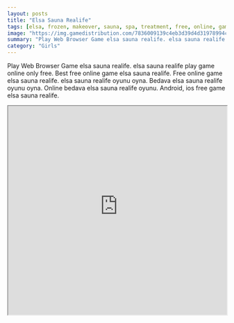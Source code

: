 ```yaml
---
layout: posts
title: "Elsa Sauna Realife"
tags: [elsa, frozen, makeover, sauna, spa, treatment, free, online, games, oyna, game, free, games, play, play, games]
image: "https://img.gamedistribution.com/7836009139c4eb3d39d4d31978994c2a.jpg"
summary: "Play Web Browser Game elsa sauna realife. elsa sauna realife play game online only free. Best free online game elsa sauna realife. Free online game elsa sauna realife. elsa sauna realife oyunu oyna. Bedava elsa sauna realife oyunu oyna. Online bedava elsa sauna realife oyunu. Android, ios free game elsa sauna realife."
category: "Girls"
---
```


Play Web Browser Game elsa sauna realife. elsa sauna realife play game online only free. Best free online game elsa sauna realife. Free online game elsa sauna realife. elsa sauna realife oyunu oyna. Bedava elsa sauna realife oyunu oyna. Online bedava elsa sauna realife oyunu. Android, ios free game elsa sauna realife.

<iframe width="100%" height="480px;" src="https://flash.gamedistribution.com?game=7836009139c4eb3d39d4d31978994c2a"></iframe>